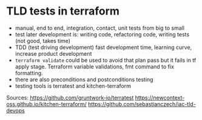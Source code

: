 # TLD tests in terraform
* manual, end to end, integration, contact, unit tests from big to small
* test later development is: writing code, refactoring code, writing tests (not good, takes time)
* TDD (test driving development) fast  development time, learning curve, increase product development
* `terraform validate` could be used to avoid that plan pass but it fails in tf apply stage. Terraform variable validations, fmt command to fix formatting.
* there are also preconditions and postconditions testing
* testing tools is terratest and kitchen-terraform

Sources:
https://github.com/gruntwork-io/terratest
https://newcontext-oss.github.io/kitchen-terraform/
https://github.com/sebastianczech/iac-tld-devops
